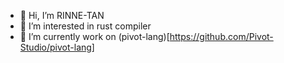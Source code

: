 - 👋 Hi, I’m RINNE-TAN
- 👀 I’m interested in  rust compiler
- 🌱 I’m currently work on (pivot-lang)[https://github.com/Pivot-Studio/pivot-lang]
